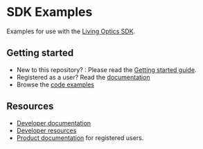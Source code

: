 # SDK Examples

Examples for use with the [Living Optics SDK](https://www.livingoptics.com/developer/).

## Getting started

- New to this repository? : Please read the [Getting started guide](https://developer.livingoptics.com/getting-started/).
- Registered as a user? Read the [documentation](https://docs.livingoptics.com/sdk/examples/)
- Browse the [code examples](./src/)

## Resources

- [Developer documentation](https://developer.livingoptics.com/)
- [Developer resources](https://www.livingoptics.com/developer)
- [Product documentation](https://docs.livingoptics.com/) for registered users.
